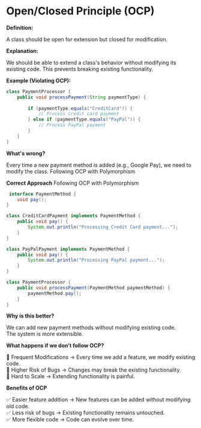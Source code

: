 # Open/Closed Principle (OCP)

**Definition:**

A class should be open for extension but closed for modification.

**Explanation:**

We should be able to extend a class's behavior without modifying its existing code. This prevents breaking existing functionality.

**Example (Violating OCP):**  

```java
class PaymentProcessor {
    public void processPayment(String paymentType) {
    
        if (paymentType.equals("CreditCard")) {
            // Process credit card payment
        } else if (paymentType.equals("PayPal")) {
            // Process PayPal payment
        }
    }
}

```

**What's wrong?**

Every time a new payment method is added (e.g., Google Pay), we need to modify the class.
Following OCP with Polymorphism


**Correct Approach**
Following OCP with Polymorphism

```java
 interface PaymentMethod {
    void pay();
}

class CreditCardPayment implements PaymentMethod {
    public void pay() {
        System.out.println("Processing Credit Card payment...");
    }
}

class PayPalPayment implements PaymentMethod {
    public void pay() {
        System.out.println("Processing PayPal payment...");
    }
}

class PaymentProcessor {
    public void processPayment(PaymentMethod paymentMethod) {
        paymentMethod.pay();
    }
}

```

**Why is this better?**

We can add new payment methods without modifying existing code.  
The system is more extensible.  

**What happens if we don’t follow OCP?**

🔴 Frequent Modifications → Every time we add a feature, we modify existing code.  
🔴 Higher Risk of Bugs → Changes may break the existing functionality.  
🔴 Hard to Scale → Extending functionality is painful.  

**Benefits of OCP**

✅ Easier feature addition → New features can be added without modifying old code.  
✅ Less risk of bugs → Existing functionality remains untouched.  
✅ More flexible code → Code can evolve over time.  



